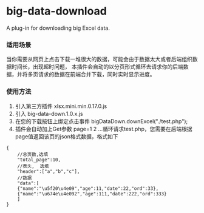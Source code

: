 # big-data-download
A plug-in for downloading big Excel data.

### 适用场景
当你需要从网页上点击下载一堆很大的数据，可能会由于数据太大或者后端组织数据时间长，出现超时问题，
本插件会自动的以分页形式循环去请求你的后端数据，并将多页请求的数据在前端合并下载，同时实时显示进度。

### 使用方法
1. 引入第三方插件 xlsx.mini.min.0.17.0.js
1. 引入 big-data-down.1.0.x.js
1. 在您的下载按钮上绑定点击事件
 bigDataDown.downExcel("./test.php");
1. 插件会自动加上Get参数 page=1 2 ...循环请求test.php，您需要在后端根据page值返回该页的json格式数据，格式如下	
```
{
	//总页数,选填
	"total_page":10,
	//表头,  选填
	"header":["a","b","c"],
	//数据
	"data":[
 	{"name":"\u5f20\u4e09","age":11,"date":22,"ord":33},
 	{"name":"\u674e\u4e092","age":111,"date":222,"ord":333}
	] 
}
```

